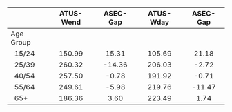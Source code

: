 
|                      |    ATUS-Wend |     ASEC-Gap |    ATUS-Wday |     ASEC-Gap |
| -------------------- | :----------: | :----------: | :----------: | :----------: |
| Age Group            |              |              |              |              |
| &nbsp;&nbsp;15/24    |       150.99 |        15.31 |       105.69 |        21.18 |
| &nbsp;&nbsp;25/39    |       260.32 |       -14.36 |       206.03 |        -2.72 |
| &nbsp;&nbsp;40/54    |       257.50 |        -0.78 |       191.92 |        -0.71 |
| &nbsp;&nbsp;55/64    |       249.61 |        -5.98 |       219.76 |       -11.47 |
| &nbsp;&nbsp;65+      |       186.36 |         3.60 |       223.49 |         1.74 |

